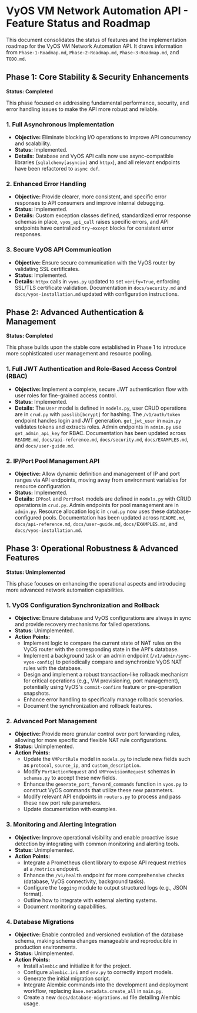 # VyOS VM Network Automation API - Feature Status and Roadmap

This document consolidates the status of features and the implementation roadmap for the VyOS VM Network Automation API. It draws information from `Phase-1-Roadmap.md`, `Phase-2-Roadmap.md`, `Phase-3-Roadmap.md`, and `TODO.md`.

## Phase 1: Core Stability & Security Enhancements

**Status: Completed**

This phase focused on addressing fundamental performance, security, and error handling issues to make the API more robust and reliable.

### 1. Full Asynchronous Implementation
*   **Objective:** Eliminate blocking I/O operations to improve API concurrency and scalability.
*   **Status:** Implemented.
*   **Details:** Database and VyOS API calls now use async-compatible libraries (`sqlalchemy[asyncio]` and `httpx`), and all relevant endpoints have been refactored to `async def`.

### 2. Enhanced Error Handling
*   **Objective:** Provide clearer, more consistent, and specific error responses to API consumers and improve internal debugging.
*   **Status:** Implemented.
*   **Details:** Custom exception classes defined, standardized error response schemas in place, `vyos_api_call` raises specific errors, and API endpoints have centralized `try-except` blocks for consistent error responses.

### 3. Secure VyOS API Communication
*   **Objective:** Ensure secure communication with the VyOS router by validating SSL certificates.
*   **Status:** Implemented.
*   **Details:** `httpx` calls in `vyos.py` updated to set `verify=True`, enforcing SSL/TLS certificate validation. Documentation in `docs/security.md` and `docs/vyos-installation.md` updated with configuration instructions.

## Phase 2: Advanced Authentication & Management

**Status: Completed**

This phase builds upon the stable core established in Phase 1 to introduce more sophisticated user management and resource pooling.

### 1. Full JWT Authentication and Role-Based Access Control (RBAC)
*   **Objective:** Implement a complete, secure JWT authentication flow with user roles for fine-grained access control.
*   **Status:** Implemented.
*   **Details:** The `User` model is defined in `models.py`, user CRUD operations are in `crud.py` with `passlib[bcrypt]` for hashing. The `/v1/auth/token` endpoint handles login and JWT generation. `get_jwt_user` in `main.py` validates tokens and extracts roles. Admin endpoints in `admin.py` use `get_admin_api_key` for RBAC. Documentation has been updated across `README.md`, `docs/api-reference.md`, `docs/security.md`, `docs/EXAMPLES.md`, and `docs/user-guide.md`.

### 2. IP/Port Pool Management API
*   **Objective:** Allow dynamic definition and management of IP and port ranges via API endpoints, moving away from environment variables for resource configuration.
*   **Status:** Implemented.
*   **Details:** `IPPool` and `PortPool` models are defined in `models.py` with CRUD operations in `crud.py`. Admin endpoints for pool management are in `admin.py`. Resource allocation logic in `crud.py` now uses these database-configured pools. Documentation has been updated across `README.md`, `docs/api-reference.md`, `docs/user-guide.md`, `docs/EXAMPLES.md`, and `docs/vyos-installation.md`.

## Phase 3: Operational Robustness & Advanced Features

**Status: Unimplemented**

This phase focuses on enhancing the operational aspects and introducing more advanced network automation capabilities.

### 1. VyOS Configuration Synchronization and Rollback
*   **Objective:** Ensure database and VyOS configurations are always in sync and provide recovery mechanisms for failed operations.
*   **Status:** Unimplemented.
*   **Action Points:**
    *   Implement logic to compare the current state of NAT rules on the VyOS router with the corresponding state in the API's database.
    *   Implement a background task or an admin endpoint (`/v1/admin/sync-vyos-config`) to periodically compare and synchronize VyOS NAT rules with the database.
    *   Design and implement a robust transaction-like rollback mechanism for critical operations (e.g., VM provisioning, port management), potentially using VyOS's `commit-confirm` feature or pre-operation snapshots.
    *   Enhance error handling to specifically manage rollback scenarios.
    *   Document the synchronization and rollback features.

### 2. Advanced Port Management
*   **Objective:** Provide more granular control over port forwarding rules, allowing for more specific and flexible NAT rule configurations.
*   **Status:** Unimplemented.
*   **Action Points:**
    *   Update the `VMPortRule` model in `models.py` to include new fields such as `protocol`, `source_ip`, and `custom_description`.
    *   Modify `PortActionRequest` and `VMProvisionRequest` schemas in `schemas.py` to accept these new fields.
    *   Enhance the `generate_port_forward_commands` function in `vyos.py` to construct VyOS commands that utilize these new parameters.
    *   Modify relevant API endpoints in `routers.py` to process and pass these new port rule parameters.
    *   Update documentation with examples.

### 3. Monitoring and Alerting Integration
*   **Objective:** Improve operational visibility and enable proactive issue detection by integrating with common monitoring and alerting tools.
*   **Status:** Unimplemented.
*   **Action Points:**
    *   Integrate a Prometheus client library to expose API request metrics at a `/metrics` endpoint.
    *   Enhance the `/v1/health` endpoint for more comprehensive checks (database, VyOS connectivity, background tasks).
    *   Configure the `logging` module to output structured logs (e.g., JSON format).
    *   Outline how to integrate with external alerting systems.
    *   Document monitoring capabilities.

### 4. Database Migrations
*   **Objective:** Enable controlled and versioned evolution of the database schema, making schema changes manageable and reproducible in production environments.
*   **Status:** Unimplemented.
*   **Action Points:**
    *   Install `alembic` and initialize it for the project.
    *   Configure `alembic.ini` and `env.py` to correctly import models.
    *   Generate the initial migration script.
    *   Integrate Alembic commands into the development and deployment workflow, replacing `Base.metadata.create_all` in `main.py`.
    *   Create a new `docs/database-migrations.md` file detailing Alembic usage.